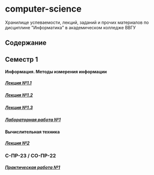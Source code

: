 # computer-science
Хранилище успеваемости, лекций, заданий и прочих материалов по дисциплине "Информатика" в академическом колледже ВВГУ

## Содержание

## Семестр 1

#### Информация. Методы измерения информации

##### [Лекция №1.1](sem1/lecs/lec1/lec1-1.md)
##### [Лекция №1.2](sem1/lecs/lec1/lec1-2.pdf)
##### [Лекция №1.3](sem1/lecs/lec1/lec1-3.md)
##### [Лабораторная работа №1](sem1/labs/lab1/lab1.md)

#### Вычислительная техника

##### [Лекция №2](sem1/lecs/lec2/lec2.md)

### С-ПР-23 / СО-ПР-22

##### [Практическая работа №1](sem1/labs/con1/con1.md)
